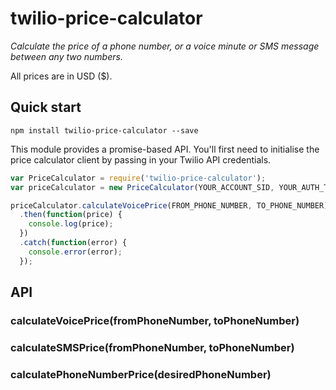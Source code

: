 # twilio-price-calculator
*Calculate the price of a phone number, or a voice minute or SMS message between any two numbers.*

All prices are in USD ($).

## Quick start

```
npm install twilio-price-calculator --save
```

This module provides a promise-based API. You'll first need to initialise the price calculator client by passing in your Twilio API credentials.

```javascript
var PriceCalculator = require('twilio-price-calculator');
var priceCalculator = new PriceCalculator(YOUR_ACCOUNT_SID, YOUR_AUTH_TOKEN);

priceCalculator.calculateVoicePrice(FROM_PHONE_NUMBER, TO_PHONE_NUMBER)
  .then(function(price) {
    console.log(price);
  })
  .catch(function(error) {
    console.error(error);
  });

```

## API

### calculateVoicePrice(fromPhoneNumber, toPhoneNumber)

### calculateSMSPrice(fromPhoneNumber, toPhoneNumber)

### calculatePhoneNumberPrice(desiredPhoneNumber)
